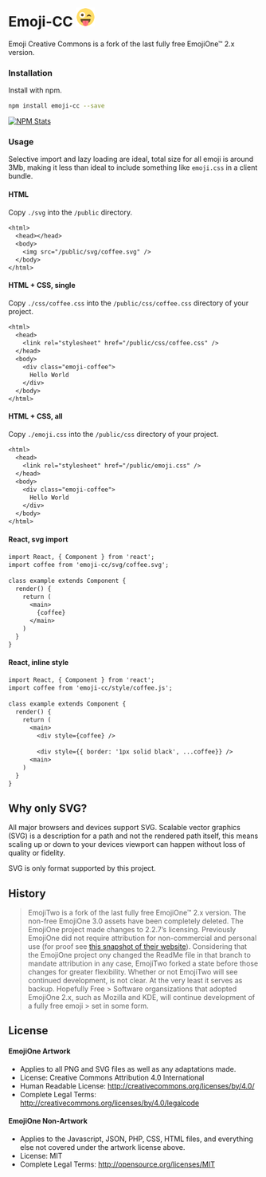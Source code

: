 # Emoji-CC <img src="/svg/stuckOutTongueWinkingEye.svg" data-canonical-src="/svg/stuckOutTongueWinkingEye.svg" width="38" height="38" />
Emoji Creative Commons is a fork of the last fully free EmojiOne™ 2.x version.

### Installation

Install with npm.

```sh
npm install emoji-cc --save
```
[![NPM Stats](https://nodei.co/npm/emoji-cc.png?downloads=true)](https://npmjs.org/package/emoji-cc)

### Usage
Selective import and lazy loading are ideal, total size for all emoji is around 3Mb, making it less than ideal to include something like `emoji.css` in a client bundle.

#### HTML
Copy `./svg` into the `/public` directory.
```
<html>
  <head></head>
  <body>
    <img src="/public/svg/coffee.svg" />
  </body>
</html>
```

#### HTML + CSS, single
Copy `./css/coffee.css` into the `/public/css/coffee.css` directory of your project.
```
<html>
  <head>
    <link rel="stylesheet" href="/public/css/coffee.css" />
  </head>
  <body>
    <div class="emoji-coffee">
      Hello World
    </div>
  </body>
</html>
```

#### HTML + CSS, all
Copy `./emoji.css` into the `/public/css` directory of your project.
```
<html>
  <head>
    <link rel="stylesheet" href="/public/emoji.css" />
  </head>
  <body>
    <div class="emoji-coffee">
      Hello World
    </div>
  </body>
</html>
```


#### React, svg import
```
import React, { Component } from 'react';
import coffee from 'emoji-cc/svg/coffee.svg';

class example extends Component {
  render() {
    return (
      <main>
        {coffee}
      </main>
    )
  }
}
```
#### React, inline style
```
import React, { Component } from 'react';
import coffee from 'emoji-cc/style/coffee.js';

class example extends Component {
  render() {
    return (
      <main>
        <div style={coffee} />
        
        <div style={{ border: '1px solid black', ...coffee}} />
      <main>
    )
  }
}
```

## Why only SVG?
All major browsers and devices support SVG. Scalable vector graphics (SVG) is a description for a path and not the rendered path itself, this means scaling up or down to your devices viewport can happen without loss of quality or fidelity. 

SVG is only format supported by this project.

## History
> EmojiTwo is a fork of the last fully free EmojiOne™ 2.x version.
> The non-free EmojiOne 3.0 assets have been completely deleted.
> The EmojiOne project made changes to 2.2.7’s licensing. Previously EmojiOne did not require attribution for non-commercial 
> and personal use 
> (for proof see [this snapshot of their website](https://web-beta.archive.org/web/20170327003706/http://emojione.com/licensing/#attribution)). 
> Considering that the EmojiOne project ony changed the ReadMe file in that branch to mandate attribution in any case, 
> EmojiTwo forked a state before those changes for greater flexibility.
> Whether or not EmojiTwo will see continued development, is not clear. At the very least it serves as backup. Hopefully Free > Software organsizations that adopted EmojiOne 2.x, such as Mozilla and KDE, will continue development of a fully free emoji > set in some form.

## License

#### EmojiOne Artwork

*  Applies to all PNG and SVG files as well as any adaptations made.
*  License: Creative Commons Attribution 4.0 International
*  Human Readable License: http://creativecommons.org/licenses/by/4.0/
*  Complete Legal Terms: http://creativecommons.org/licenses/by/4.0/legalcode


#### EmojiOne Non-Artwork

*  Applies to the Javascript, JSON, PHP, CSS, HTML files, and everything else not covered under the artwork license above.
*  License: MIT
*  Complete Legal Terms: http://opensource.org/licenses/MIT
